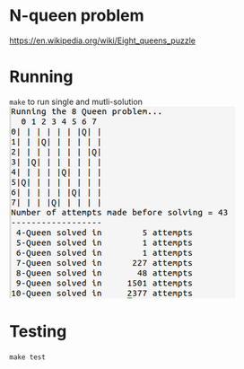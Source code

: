# N-queen problem 
https://en.wikipedia.org/wiki/Eight_queens_puzzle

# Running
`make` to run single and mutli-solution
![](./res/n-queen-sample.png)

# Testing
`make test`
